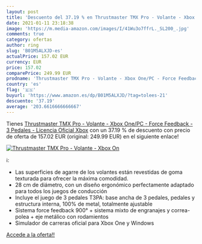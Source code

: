 ```yaml
---
layout: post
title: 'Descuento del 37.19 % en Thrustmaster TMX Pro - Volante - Xbox On'
date: 2021-01-11 23:18:38
image: 'https://m.media-amazon.com/images/I/41Wu3o7ffrL._SL200_.jpg'
comments: true
category: ofertas
author: ring
slug: 'B01M5ALXJD-es'
actualPrice: 157.02 EUR
currency: EUR
price: 157.02
comparePrice: 249.99 EUR
prodname: 'Thrustmaster TMX Pro - Volante - Xbox One/PC - Force Feedback - 3 Pedales - Licencia Oficial Xbox'
country: 'es'
flag: '🇪🇸'
buyurl: 'https://www.amazon.es/dp/B01M5ALXJD/?tag=tolees-21'
descuento: '37.19'
average: '203.6616666666667'
---
```


Tienes [Thrustmaster TMX Pro - Volante - Xbox One/PC - Force Feedback - 3 Pedales - Licencia Oficial Xbox](https://www.amazon.es/dp/B01M5ALXJD/?tag=tolees-21) con un 37.19 % de descuento con precio de oferta de 157.02 EUR (original: 249.99 EUR) en el siguiente enlace!

[![Thrustmaster TMX Pro - Volante - Xbox On](https://m.media-amazon.com/images/I/41Wu3o7ffrL._SL200_.jpg)](https://www.amazon.es/dp/B01M5ALXJD/?tag=tolees-21)

ℹ️:

- Las superficies de agarre de los volantes están revestidas de goma texturada para ofrecer la máxima comodidad.
- 28 cm de diámetro, con un diseño ergonómico perfectamente adaptado para todos los juegos de conducción
- Incluye el juego de 3 pedales T3PA: base ancha de 3 pedales, pedales y estructura interna, 100% de metal, totalmente ajustable
- Sistema force feedback 900° + sistema mixto de engranajes y correa-polea + eje metálico con rodamientos
- Simulador de carreras oficial para Xbox One y Windows

[Accede a la oferta!!](https://www.amazon.es/dp/B01M5ALXJD/?tag=tolees-21)
